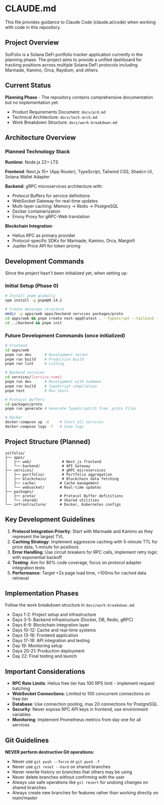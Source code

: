 # CLAUDE.md

This file provides guidance to Claude Code (claude.ai/code) when working with code in this repository.

## Project Overview

SolFolio is a Solana DeFi portfolio tracker application currently in the planning phase. The project aims to provide a unified dashboard for tracking positions across multiple Solana DeFi protocols including Marinade, Kamino, Orca, Raydium, and others.

## Current Status

**Planning Phase** - The repository contains comprehensive documentation but no implementation yet:
- Product Requirements Document: `docs/prd.md`
- Technical Architecture: `docs/tech-arch.md`
- Work Breakdown Structure: `docs/work-breakdown.md`

## Architecture Overview

### Planned Technology Stack

**Runtime**: Node.js 22+ LTS

**Frontend**: Next.js 15+ (App Router), TypeScript, Tailwind CSS, Shadcn UI, Solana Wallet Adapter

**Backend**: gRPC microservices architecture with:
- Protocol Buffers for service definitions
- WebSocket Gateway for real-time updates
- Multi-layer caching: Memory → Redis → PostgreSQL
- Docker containerization
- Envoy Proxy for gRPC-Web translation

**Blockchain Integration**:
- Helius RPC as primary provider
- Protocol-specific SDKs for Marinade, Kamino, Orca, Marginfi
- Jupiter Price API for token pricing

## Development Commands

Since the project hasn't been initialized yet, when setting up:

### Initial Setup (Phase 0)
```bash
# Install pnpm globally
npm install -g pnpm@9.14.2

# Create monorepo structure
mkdir -p apps/web apps/backend services packages/proto
cd apps/web && pnpm create next-app@latest . --typescript --tailwind --app
cd ../backend && pnpm init
```

### Future Development Commands (once initialized)
```bash
# Frontend
cd apps/web
pnpm run dev      # Development server
pnpm run build    # Production build
pnpm run lint     # Linting

# Backend services
cd services/[service-name]
pnpm run dev      # Development with nodemon
pnpm run build    # TypeScript compilation
pnpm test         # Run tests

# Protocol Buffers
cd packages/proto
pnpm run generate # Generate TypeScript/JS from .proto files

# Docker
docker-compose up -d     # Start all services
docker-compose logs -f   # View logs
```

## Project Structure (Planned)

```
solfolio/
├── apps/
│   ├── web/              # Next.js frontend
│   └── backend/          # API Gateway
├── services/             # gRPC microservices
│   ├── portfolio/        # Portfolio aggregation
│   ├── blockchain/       # Blockchain data fetching
│   ├── cache/           # Cache management
│   └── websocket/       # Real-time updates
├── packages/
│   ├── proto/           # Protocol Buffer definitions
│   └── shared/          # Shared utilities
└── infrastructure/      # Docker, Kubernetes configs
```

## Key Development Guidelines

1. **Protocol Integration Priority**: Start with Marinade and Kamino as they represent the largest TVL
2. **Caching Strategy**: Implement aggressive caching with 5-minute TTL for price data, 1-minute for positions
3. **Error Handling**: Use circuit breakers for RPC calls, implement retry logic with exponential backoff
4. **Testing**: Aim for 80% code coverage, focus on protocol adapter integration tests
5. **Performance**: Target <2s page load time, <100ms for cached data retrieval

## Implementation Phases

Follow the work breakdown structure in `docs/work-breakdown.md`:
- Days 1-2: Project setup and infrastructure
- Days 3-5: Backend infrastructure (Docker, DB, Redis, gRPC)
- Days 6-9: Blockchain integration layer
- Days 10-12: Cache and real-time systems
- Days 13-16: Frontend application
- Days 17-18: API integration and testing
- Day 19: Monitoring setup
- Days 20-21: Production deployment
- Day 22: Final testing and launch

## Important Considerations

- **RPC Rate Limits**: Helius free tier has 100 RPS limit - implement request batching
- **WebSocket Connections**: Limited to 100 concurrent connections on free tier
- **Database**: Use connection pooling, max 20 connections for PostgreSQL
- **Security**: Never expose RPC API keys in frontend, use environment variables
- **Monitoring**: Implement Prometheus metrics from day one for all services

## Git Guidelines

**NEVER perform destructive Git operations:**
- Never use `git push --force` or `git push -f`
- Never use `git reset --hard` on shared branches
- Never rewrite history on branches that others may be using
- Never delete branches without confirming with the user
- Always use safe operations like `git revert` for undoing changes on shared branches
- Always create new branches for features rather than working directly on main/master